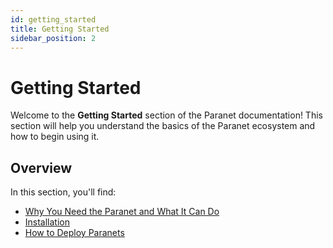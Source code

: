 ```yaml
---
id: getting_started
title: Getting Started
sidebar_position: 2
---
```


# Getting Started

Welcome to the **Getting Started** section of the Paranet documentation! This section will help you understand the basics of the Paranet ecosystem and how to begin using it.

## Overview

In this section, you'll find:

- [Why You Need the Paranet and What It Can Do](./getting_started/introduction)
- [Installation](./getting_started/installation)
- [How to Deploy Paranets](./getting_started/deployment)

<!-- ## Topics

### [Why You Need the Paranet and What It Can Do](./why_paranet)

Discover the problems the Paranet solves and how it can benefit you or your organization.

### [What the Paranet Is Not](./what_paranet_is_not)

Learn about common misconceptions and understand the boundaries of what the Paranet offers.

### [Paranet Components](./paranet_components)

Explore the core components that make up the Paranet ecosystem.

### [How to Use the Paranet](./how_to_use_paranet)

Get started with practical steps on how to implement and utilize the Paranet.

### [Community and Resources](./community_resources)

Find additional resources and learn how to engage with the Paranet community.

---

Feel free to navigate through these topics to get acquainted with the Paranet and make the most out of its capabilities. -->
